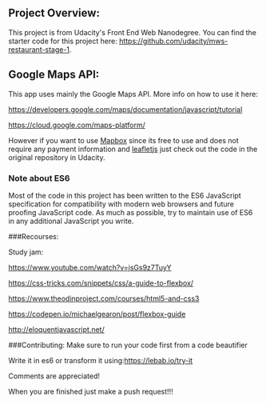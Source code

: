## Project Overview:
This project is from Udacity's Front End Web Nanodegree. You can find the starter code for this project here:
https://github.com/udacity/mws-restaurant-stage-1.

## Google Maps API:
This app uses mainly the Google Maps API.
More info on how to use it here:

https://developers.google.com/maps/documentation/javascript/tutorial

https://cloud.google.com/maps-platform/

However if you want to use [Mapbox](https://www.mapbox.com/) 
since its free to use and does not require any payment information and 
[leafletjs](https://leafletjs.com/) 
just check out the code in the original repository in Udacity.

### Note about ES6

Most of the code in this project has been written to the ES6 JavaScript specification for compatibility with modern web browsers and future proofing JavaScript code. As much as possible, try to maintain use of ES6 in any additional JavaScript you write.

###Recourses:

Study jam:

https://www.youtube.com/watch?v=jsGs9z7TuyY

https://css-tricks.com/snippets/css/a-guide-to-flexbox/

https://www.theodinproject.com/courses/html5-and-css3

https://codepen.io/michaelgearon/post/flexbox-guide

http://eloquentjavascript.net/

###Contributing:
Make sure to run your code first from a code beautifier

Write it in es6 or transform it using:https://lebab.io/try-it

Comments are appreciated!

When you are finished just make a push request!!!


